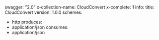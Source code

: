 swagger: "2.0"
x-collection-name: CloudConvert
x-complete: 1
info:
  title: CloudConvert
  version: 1.0.0
schemes:
- http
produces:
- application/json
consumes:
- application/json
